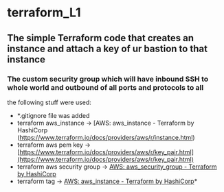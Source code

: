 # terraform_L1

## The simple Terraform code that creates an instance and attach a key of ur bastion to that instance 

### The custom security group which will have inbound SSH to whole world and outbound of all ports and protocols to all  


the following stuff were used: 
* *.gitignore file was added
* terraform aws_instance  -> [AWS: aws_instance - Terraform by HashiCorp (https://www.terraform.io/docs/providers/aws/r/instance.html)
* terraform aws pem key  -> [https://www.terraform.io/docs/providers/aws/r/key_pair.html](https://www.terraform.io/docs/providers/aws/r/key_pair.html) 
* terraform aws security group -> [AWS: aws_security_group - Terraform by HashiCorp](https://www.terraform.io/docs/providers/aws/r/security_group.html)
* terraform tag -> [AWS: aws_instance - Terraform by HashiCorp](https://www.terraform.io/docs/providers/aws/r/instance.html)*

